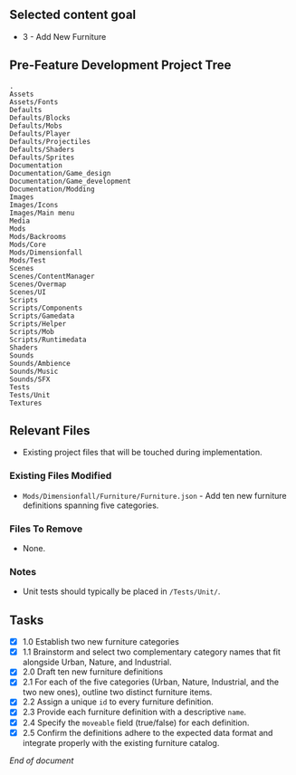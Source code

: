 ## Selected content goal
- 3 - Add New Furniture

## Pre-Feature Development Project Tree
```
.
Assets
Assets/Fonts
Defaults
Defaults/Blocks
Defaults/Mobs
Defaults/Player
Defaults/Projectiles
Defaults/Shaders
Defaults/Sprites
Documentation
Documentation/Game_design
Documentation/Game_development
Documentation/Modding
Images
Images/Icons
Images/Main menu
Media
Mods
Mods/Backrooms
Mods/Core
Mods/Dimensionfall
Mods/Test
Scenes
Scenes/ContentManager
Scenes/Overmap
Scenes/UI
Scripts
Scripts/Components
Scripts/Gamedata
Scripts/Helper
Scripts/Mob
Scripts/Runtimedata
Shaders
Sounds
Sounds/Ambience
Sounds/Music
Sounds/SFX
Tests
Tests/Unit
Textures
```

## Relevant Files
- Existing project files that will be touched during implementation.

### Existing Files Modified
- `Mods/Dimensionfall/Furniture/Furniture.json` - Add ten new furniture definitions spanning five categories.

### Files To Remove
- None.

### Notes
- Unit tests should typically be placed in `/Tests/Unit/`.

## Tasks

- [x] 1.0 Establish two new furniture categories
- [x] 1.1 Brainstorm and select two complementary category names that fit alongside Urban, Nature, and Industrial.
- [x] 2.0 Draft ten new furniture definitions
- [x] 2.1 For each of the five categories (Urban, Nature, Industrial, and the two new ones), outline two distinct furniture items.
- [x] 2.2 Assign a unique `id` to every furniture definition.
- [x] 2.3 Provide each furniture definition with a descriptive `name`.
- [x] 2.4 Specify the `moveable` field (true/false) for each definition.
- [x] 2.5 Confirm the definitions adhere to the expected data format and integrate properly with the existing furniture catalog.

*End of document*
